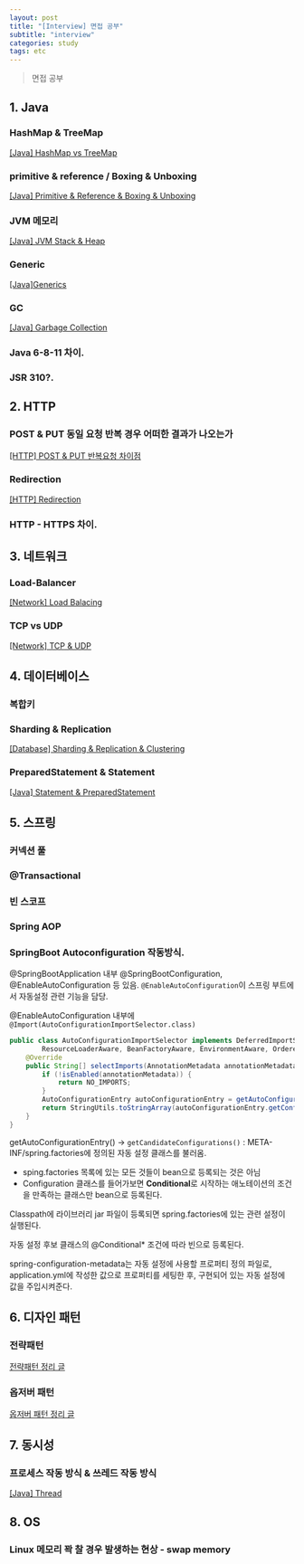 ```yaml
---
layout: post
title: "[Interview] 면접 공부"
subtitle: "interview"
categories: study
tags: etc
---
```

> 면접 공부  

## 1. Java
### HashMap & TreeMap
[[Java] HashMap vs TreeMap](/study/2021/05/24/Java-HashMap-vs-TreeMap)

### primitive & reference / Boxing & Unboxing
[[Java] Primitive & Reference & Boxing & Unboxing](/study/2021/05/24/Java-Primitive-&-Reference-&-Boxing-&-Unboxing)

### JVM 메모리
[[Java] JVM Stack & Heap](/study/2021/05/24/Java-JVM-Stack-&-Heap)

### Generic
[[Java]Generics](/study/2020/10/26/Java-Generics)

### GC
[[Java] Garbage Collection](/study/2021/05/14/Java-Garbage-Collection/)

### Java 6-8-11 차이.

### JSR 310?.


## 2. HTTP
### POST & PUT 동일 요청 반복 경우 어떠한 결과가 나오는가
[[HTTP] POST & PUT 반복요청 차이점](/study/2021/05/28/HTTP-POST-&-PUT-반복요청-차이점)

### Redirection
[[HTTP] Redirection](/study/2021/05/28/HTTP-Redirection)

### HTTP - HTTPS 차이.


## 3. 네트워크
### Load-Balancer
[[Network] Load Balacing](/study/2021/05/24/Network-Load-Balacing)

### TCP vs UDP
[[Network] TCP & UDP](/study/2021/05/24/Network-TCP-&-UDP)



## 4. 데이터베이스
### 복합키

### Sharding & Replication
[[Database] Sharding & Replication & Clustering](/study/2021/06/01/Database-Sharding-&-Replication-&-Clustering)

### PreparedStatement & Statement
[[Java] Statement & PreparedStatement](/study/2021/05/24/Java-Statement-&-PreparedStatement)



## 5. 스프링
### 커넥션 풀
### @Transactional
### 빈 스코프

### Spring AOP
### SpringBoot Autoconfiguration 작동방식.
@SpringBootApplication 내부 @SpringBootConfiguration, @EnableAutoConfiguration 등 있음. `@EnableAutoConfiguration`이 스프링 부트에서 자동설정 관련 기능을 담당.  

@EnableAutoConfiguration 내부에 `@Import(AutoConfigurationImportSelector.class)` 

```java
public class AutoConfigurationImportSelector implements DeferredImportSelector, BeanClassLoaderAware,
		ResourceLoaderAware, BeanFactoryAware, EnvironmentAware, Ordered {
	@Override
	public String[] selectImports(AnnotationMetadata annotationMetadata) {
		if (!isEnabled(annotationMetadata)) {
			return NO_IMPORTS;
		}
		AutoConfigurationEntry autoConfigurationEntry = getAutoConfigurationEntry(annotationMetadata);
		return StringUtils.toStringArray(autoConfigurationEntry.getConfigurations());
	}
}
```

getAutoConfigurationEntry() → `getCandidateConfigurations()` : META-INF/spring.factories에 정의된 자동 설정 클래스를 불러옴.  
- sping.factories 목록에 있는 모든 것들이 bean으로 등록되는 것은 아님
- Configuration 클래스를 들어가보면 **Conditional**로 시작하는 애노테이션의 조건을 만족하는 클래스만 bean으로 등록된다.


Classpath에 라이브러리 jar 파일이 등록되면 spring.factories에 있는 관련 설정이 실행된다.  

자동 설정 후보 클래스의 @Conditional* 조건에 따라 빈으로 등록된다.  

spring-configuration-metadata는 자동 설정에 사용할 프로퍼티 정의 파일로, application.yml에 작성한 값으로 프로퍼티를 세팅한 후, 구현되어 있는 자동 설정에 값을 주입시켜준다.  


## 6. 디자인 패턴
### 전략패턴
[전략패턴 정리 글](https://github.com/BryceYangS/Java/blob/main/DesignPattern/posting/1_Strategy_Pattern.md)
### 옵저버 패턴
[옵저버 패턴 정리 글](https://github.com/BryceYangS/Java/blob/main/DesignPattern/posting/2_Observer.md)


## 7. 동시성
### 프로세스 작동 방식 & 쓰레드 작동 방식
[[Java] Thread](/study/2021/02/22/Java-Thread/)


## 8. OS
### Linux 메모리 꽉 찰 경우 발생하는 현상 - swap memory